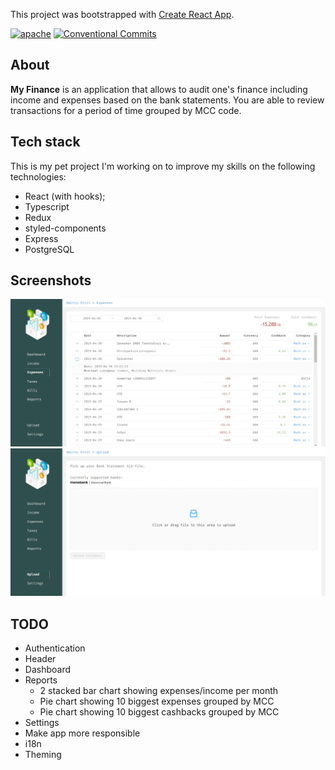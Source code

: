 This project was bootstrapped with [Create React App](https://github.com/facebook/create-react-app).

<a href="https://opensource.org/licenses/Apache-2.0"><img alt="apache" src="https://img.shields.io/badge/License-Apache%202.0-blue.svg" /></a>
[![Conventional Commits](https://img.shields.io/badge/Conventional%20Commits-1.0.0-yellow.svg)](https://conventionalcommits.org)

## About
**My Finance** is an application that allows to audit one's finance including income and expenses based on the bank statements.
You are able to review transactions for a period of time grouped by MCC code.

## Tech stack
This is my pet project I'm working on to improve my skills on the following technologies:
- React (with hooks);
- Typescript
- Redux
- styled-components
- Express
- PostgreSQL

## Screenshots
![alt expenses](https://github.com/dmitrystril/myfinance/blob/develop/screenshots/expenses.jpg)
![alt upload](https://github.com/dmitrystril/myfinance/blob/develop/screenshots/upload.jpg)

## TODO
- Authentication
- Header
- Dashboard
- Reports
   - 2 stacked bar chart showing expenses/income per month
   - Pie chart showing 10 biggest expenses grouped by MCC
   - Pie chart showing 10 biggest cashbacks grouped by MCC
- Settings
- Make app more responsible
- i18n
- Theming
